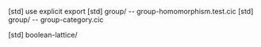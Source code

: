 [std] use explicit export
[std] group/ -- group-homomorphism.test.cic
[std] group/ -- group-category.cic

[std] boolean-lattice/
